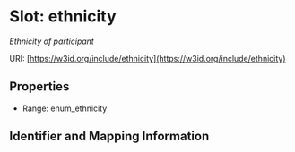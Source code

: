 # Slot: ethnicity
_Ethnicity of participant_


URI: [https://w3id.org/include/ethnicity](https://w3id.org/include/ethnicity)



<!-- no inheritance hierarchy -->


## Properties

 * Range: enum_ethnicity



## Identifier and Mapping Information





